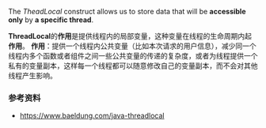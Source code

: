 The _TheadLocal_ construct allows us to store data that will be **accessible only** by **a specific thread**.

**ThreadLocal**的**作用**是提供线程内的局部变量，这种变量在线程的生命周期内起**作用**。 **作用**：提供一个线程内公共变量（比如本次请求的用户信息），减少同一个线程内多个函数或者组件之间一些公共变量的传递的复杂度，或者为线程提供一个私有的变量副本，这样每一个线程都可以随意修改自己的变量副本，而不会对其他线程产生影响。

### 参考资料
- https://www.baeldung.com/java-threadlocal